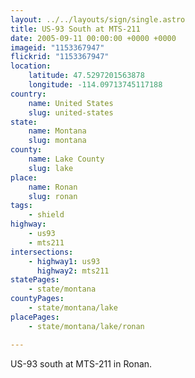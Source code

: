 ```yaml
---
layout: ../../layouts/sign/single.astro
title: US-93 South at MTS-211
date: 2005-09-11 00:00:00 +0000 +0000
imageid: "1153367947"
flickrid: "1153367947"
location:
    latitude: 47.5297201563878
    longitude: -114.09713745117188
country:
    name: United States
    slug: united-states
state:
    name: Montana
    slug: montana
county:
    name: Lake County
    slug: lake
place:
    name: Ronan
    slug: ronan
tags:
    - shield
highway:
    - us93
    - mts211
intersections:
    - highway1: us93
      highway2: mts211
statePages:
    - state/montana
countyPages:
    - state/montana/lake
placePages:
    - state/montana/lake/ronan

---
```

US-93 south at MTS-211 in Ronan.